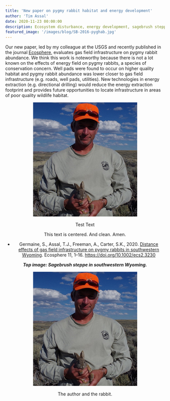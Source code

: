 ```yaml
---
title: 'New paper on pygmy rabbit habitat and energy development'
author: 'Tim Assal'
date: 2020-11-23 00:00:00
description: Ecosystem disturbance, energy development, sagebrush steppe, science communication 
featured_image: '/images/blog/SB-2016-pyghab.jpg'
---
```


Our new paper, led by my colleague at the USGS and recently published in the journal [Ecosphere](https://esajournals.onlinelibrary.wiley.com/doi/10.1002/ecs2.3230), evaluates gas field infrastructure on pygmy rabbit abundance.  We think this work is noteworthy because there is not a lot known on the effects of energy field on pygmy rabbits, a species of conservation concern.  Well pads were found to occur on higher quality habitat and pygmy rabbit abundance was lower closer to gas field infrastructure (e.g. roads, well pads, utilities). New technologies in energy extraction (e.g. directional drilling) would reduce the energy extraction footprint and provides future opportunities to locate infrastructure in areas of poor quality wildlife habitat.

<p align="center">
  <img alt="steve-pygrab" src="/images/blog/steve-pygrab.jpg">
  <center style="text-align:center>The author and the rabbit.</center>
</p> 
                 
<p style="color:gray; font-size:80%;" align="center">Test Text</p>

<center>This text is centered.  And clean.  Amen.</center>

*  Germaine, S., Assal, T.J., Freeman, A., Carter, S.K., 2020. [Distance effects of gas field infrastructure on pygmy rabbits in southwestern Wyoming](https://esajournals.onlinelibrary.wiley.com/doi/10.1002/ecs2.3230). Ecosphere 11, 1–16. https://doi.org/10.1002/ecs2.3230

***Top image: Sagebrush steppe in southwestern Wyoming.***

<p align="center">
  <img alt="steve-pygrab" src="/images/blog/steve-pygrab.jpg">
  <figcaption>The author and the rabbit.</figcaption>
</p> 
